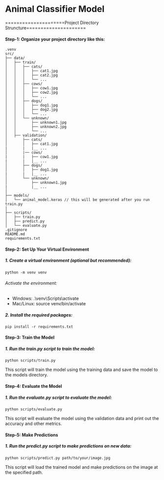 # Animal Classifier Model
=====================Project Directory Struncture=====================
#### Step-1: Organize your project directory like this:
```
.venv
src/
├── data/
│   ├── train/
│   │   ├── cats/
│   │   │   ├── cat1.jpg
│   │   │   ├── cat2.jpg
│   │   │   └── ...
│   │   ├── cows/
│   │   │   ├── cow1.jpg
│   │   │   ├── cow2.jpg
│   │   │   └── ...
│   │   ├── dogs/
│   │   │   ├── dog1.jpg
│   │   │   ├── dog2.jpg
│   │   │   └── ...
│   │   └── unknown/
│   │       ├── unknown1.jpg
│   │       ├── unknown2.jpg
│   │       └── ...
│   ├── validation/
│       ├── cats/
│       │   ├── cat1.jpg
|       |   |__ ...
│       |── cows/
|       |   ├── cow1.jpg
|       |   |__ ...
│       ├── dogs/
│       │   ├── dog1.jpg
|       |   |__ ...
│       └── unknown/
│           ├── unknown1.jpg
|           |__ ...
│
├── models/
│   └── animal_model.keras // this will be generated after you run train.py
│
├── scripts/
│   ├── train.py
│   ├── predict.py
│   └── evaluate.py
.gitignore
README.md
requirements.txt
```
#### Step-2: Set Up Your Virtual Environment
##### 1.  Create a virtual environment (optional but recommended):
```
python -m venv venv
```
###### Activate the environment:

* Windows: .\venv\Scripts\activate
* Mac/Linux: source venv/bin/activate

##### 2. Install the required packages:
```
pip install -r requirements.txt
```

#### Step-3: Train the Model
##### 1. Run the train.py script to train the model:
```
python scripts/train.py
```
This script will train the model using the training data and save the model to the models directory.

#### Step-4: Evaluate the Model
##### 1. Run the evaluate.py script to evaluate the model:
```
python scripts/evaluate.py
```
This script will evaluate the model using the validation data and print out the accuracy and other metrics.

#### Step-5: Make Predictions
##### 1. Run the predict.py script to make predictions on new data:
```
python scripts/predict.py path/to/your/image.jpg
```
This script will load the trained model and make predictions on the image at the specified path.



